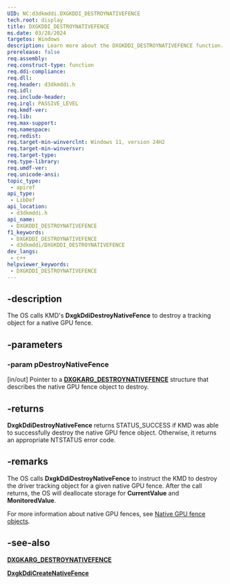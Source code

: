 ```yaml
---
UID: NC:d3dkmddi.DXGKDDI_DESTROYNATIVEFENCE
tech.root: display
title: DXGKDDI_DESTROYNATIVEFENCE
ms.date: 03/28/2024
targetos: Windows
description: Learn more about the DXGKDDI_DESTROYNATIVEFENCE function.
prerelease: false
req.assembly: 
req.construct-type: function
req.ddi-compliance: 
req.dll: 
req.header: d3dkmddi.h
req.idl: 
req.include-header: 
req.irql: PASSIVE_LEVEL
req.kmdf-ver: 
req.lib: 
req.max-support: 
req.namespace: 
req.redist: 
req.target-min-winverclnt: Windows 11, version 24H2 
req.target-min-winversvr: 
req.target-type: 
req.type-library: 
req.umdf-ver: 
req.unicode-ansi: 
topic_type:
 - apiref
api_type:
 - LibDef
api_location:
 - d3dkmddi.h
api_name:
 - DXGKDDI_DESTROYNATIVEFENCE
f1_keywords:
 - DXGKDDI_DESTROYNATIVEFENCE
 - d3dkmddi/DXGKDDI_DESTROYNATIVEFENCE
dev_langs:
 - c++
helpviewer_keywords:
 - DXGKDDI_DESTROYNATIVEFENCE
---
```


## -description

The OS calls KMD's **DxgkDdiDestroyNativeFence** to destroy a tracking object for a native GPU fence.

## -parameters

### -param pDestroyNativeFence

[in/out] Pointer to a [**DXGKARG_DESTROYNATIVEFENCE**](ns-d3dkmddi-dxgkarg_destroynativefence.md) structure that describes the native GPU fence object to destroy.

## -returns

**DxgkDdiDestroyNativeFence** returns STATUS_SUCCESS if KMD was able to successfully destroy the native GPU fence object. Otherwise, it returns an appropriate NTSTATUS error code.

## -remarks

The OS calls **DxgkDdiDestroyNativeFence** to instruct the KMD to destroy the driver tracking object for a given native GPU fence. After the call returns, the OS will deallocate storage for **CurrentValue** and **MonitoredValue**.

For more information about native GPU fences, see [Native GPU fence objects](/windows-hardware/drivers/display/native-gpu-fence-objects).

## -see-also

[**DXGKARG_DESTROYNATIVEFENCE**](ns-d3dkmddi-dxgkarg_destroynativefence.md)

[**DxgkDdiCreateNativeFence**](nc-d3dkmddi-dxgkddi_createnativefence.md)
